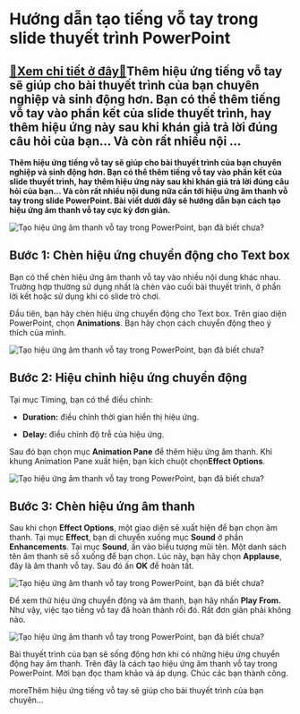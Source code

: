 Hướng dẫn tạo tiếng vỗ tay trong slide thuyết trình PowerPoint
==============================================================

[:gift:Xem chi tiết ở đây:gift:](https://hddtvn.com/huong-dan-tao-tieng-vo-tay-trong-slide-thuyet-trinh-powerpoint/)Thêm hiệu ứng tiếng vỗ tay sẽ giúp cho bài thuyết trình của bạn chuyên nghiệp và sinh động hơn. Bạn có thể thêm tiếng vỗ tay vào phần kết của slide thuyết trình, hay thêm hiệu ứng này sau khi khán giả trả lời đúng câu hỏi của bạn… Và còn rất nhiều nội …
-------------------------------------------------------------------------------------------------------------------------------------------------------------------------------------------------------------------------------------------------------------

**Thêm hiệu ứng tiếng vỗ tay sẽ giúp cho bài thuyết trình của bạn chuyên nghiệp và sinh động hơn. Bạn có thể thêm tiếng vỗ tay vào phần kết của slide thuyết trình, hay thêm hiệu ứng này sau khi khán giả trả lời đúng câu hỏi của bạn… Và còn rất nhiều nội dung nữa cần tới hiệu ứng âm thanh vỗ tay trong slide PowerPoint. Bài viết dưới đây sẽ hướng dẫn bạn cách tạo hiệu ứng âm thanh vỗ tay cực kỳ đơn giản.**


![](https://hddtvn.com/wp-content/uploads/2021/01/083404_cach-cat-anh-thanh-hinh-tron-trong-powerpoint-chi-voi-5-phut-click-chuot_thumb.jpg "Tạo hiệu ứng âm thanh vỗ tay trong PowerPoint, bạn đã biết chưa?")


**Bước 1: Chèn hiệu ứng chuyển động cho Text box**
--------------------------------------------------


Bạn có thể chèn hiệu ứng âm thanh vỗ tay vào nhiều nội dung khác nhau. Trường hợp thường sử dụng nhất là chèn vào cuối bài thuyết trình, ở phần lời kết hoặc sử dụng khi có slide trò chơi.


Đầu tiên, bạn hãy chèn hiệu ứng chuyển động cho Text box. Trên giao diện PowerPoint, chọn **Animations**. Bạn hãy chọn cách chuyển động theo ý thích của mình.


![Tạo hiệu ứng âm thanh vỗ tay trong PowerPoint, bạn đã biết chưa?](https://hddtvn.com/wp-content/uploads/2021/01/WCZyqZo.png "Tạo hiệu ứng âm thanh vỗ tay trong PowerPoint, bạn đã biết chưa?")


**Bước 2: Hiệu chỉnh hiệu ứng chuyển động**
-------------------------------------------


Tại mục Timing, bạn có thể điều chỉnh:




* **Duration:** điều chỉnh thời gian hiển thị hiệu ứng.

* **Delay:** điều chỉnh độ trễ của hiệu ứng.



Sau đó bạn chọn mục **Animation Pane** để thêm hiệu ứng âm thanh. Khi khung Animation Pane xuất hiện, bạn kích chuột chọn**Effect Options**.


![Tạo hiệu ứng âm thanh vỗ tay trong PowerPoint, bạn đã biết chưa?](https://hddtvn.com/wp-content/uploads/2021/01/L2uB1f7.png "Tạo hiệu ứng âm thanh vỗ tay trong PowerPoint, bạn đã biết chưa?")


**Bước 3: Chèn hiệu ứng âm thanh**
----------------------------------


Sau khi chọn **Effect Options**, một giao diện sẽ xuất hiện để bạn chọn âm thanh. Tại mục **Effect**, bạn di chuyển xuống mục **Sound** ở phần **Enhancements**. Tại mục **Sound**, ấn vào biểu tượng mũi tên. Một danh sách tên âm thanh sẽ sổ xuống để bạn chọn. Lúc này, bạn hãy chọn **Applause**, đây là âm thanh vỗ tay. Sau đó ấn **OK** để hoàn tất.


![Tạo hiệu ứng âm thanh vỗ tay trong PowerPoint, bạn đã biết chưa?](https://hddtvn.com/wp-content/uploads/2021/01/Z0jakgw.png "Tạo hiệu ứng âm thanh vỗ tay trong PowerPoint, bạn đã biết chưa?")


Để xem thử hiệu ứng chuyển động và âm thanh, bạn hãy nhấn **Play From.** Như vậy, việc tạo tiếng vỗ tay đã hoàn thành rồi đó. Rất đơn giản phải không nào.


![Tạo hiệu ứng âm thanh vỗ tay trong PowerPoint, bạn đã biết chưa?](https://hddtvn.com/wp-content/uploads/2021/01/3leHNcI.png "Tạo hiệu ứng âm thanh vỗ tay trong PowerPoint, bạn đã biết chưa?")


Bài thuyết trình của bạn sẽ sống động hơn khi có những hiệu ứng chuyển động hay âm thanh. Trên đây là cách tạo hiệu ứng âm thanh vỗ tay trong PowerPoint. Mời bạn đọc tham khảo và áp dụng. Chúc các bạn thành công.


moreThêm hiệu ứng tiếng vỗ tay sẽ giúp cho bài thuyết trình của bạn chuyên…

